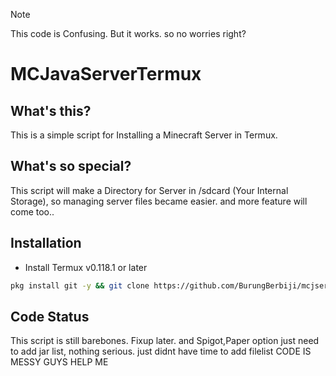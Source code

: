 > [!NOTE]
> This code is Confusing. But it works. so no worries right?

# MCJavaServerTermux
## What's this?
 This is a simple script for Installing a Minecraft Server in Termux. 
## What's so special?
 This script will make a Directory for Server in /sdcard (Your Internal Storage), so
 managing server files became easier. and more feature will come too..
## Installation
 - Install Termux v0.118.1 or later
 ```bash
 pkg install git -y && git clone https://github.com/BurungBerbiji/mcjservertermux.git && chmod +x MCJavaServerTermux && cd MCJavaServerTermux && ./setup.sh
```
## Code Status
 This script is still barebones. Fixup later. and Spigot,Paper option just need to add jar list, nothing serious. just didnt have time to add filelist
 CODE IS MESSY GUYS HELP ME 
